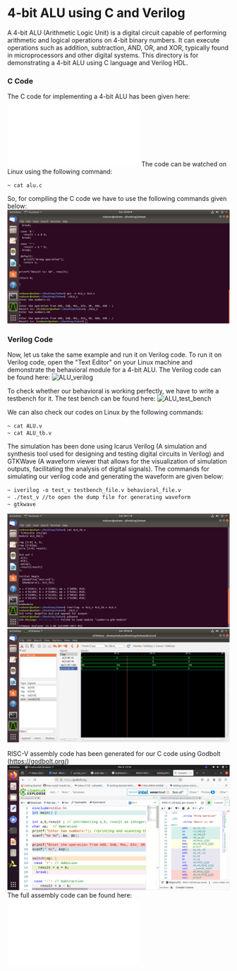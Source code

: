 # 4-bit ALU using C and Verilog #
A 4-bit ALU (Arithmetic Logic Unit) is a digital circuit capable of performing arithmetic and logical operations on 4-bit binary numbers. It can execute operations such as addition, subtraction, AND, OR, and XOR, typically found in microprocessors and other digital systems. This directory is for demonstrating a 4-bit ALU using C language and Verilog HDL.

### C Code ###
The C code for implementing a 4-bit ALU has been given here: ![ALU_C_Code](/week1/Task2/ALU/alu.c)
The code can be watched on Linux using the following command:
```
~ cat alu.c
```
So, for compiling the C code we have to use the following commands given below:
![Compilation](/week1/Task2/ALU/c_compilation.png)

### Verilog Code ###

   Now, let us take the same example and run it on Verilog code. To run it on Verilog code, open the "Text Editor" on your Linux machine and demonstrate the behavioral module for a 4-bit ALU. The Verilog code can be found here: ![ALU_verilog](week1/Task2/ALU/ALU.v)

To check whether our behavioral is working perfectly, we have to write a testbench for it. The test bench can be found here: ![ALU_test_bench](/week1/Task2/ALU/ALU_tb.v)

We can also check our codes on Linux by the following commands:
```
~ cat ALU.v
~ cat ALU_tb.v
```
The simulation has been done using Icarus Verilog (A simulation and synthesis tool used for designing and testing digital circuits in Verilog) and GTKWave (A waveform viewer that allows for the visualization of simulation outputs, facilitating the analysis of digital signals). The commands for simulating our verilog code and generating the waveform are given below:
```
~ iverilog -o test_v testbench_file.v behavioral_file.v
~ ./test_v //to open the dump file for generating waveform
~ gtkwave
```
![compilation](/week1/Task2/ALU/ALU_tb.png)
![waveform](/week1/Task2/ALU/waveform.png)

RISC-V assembly code has been generated for our C code using Godbolt (https://godbolt.org/)
![Assembly_SS](/week1/Task2/ALU/ALU_godbolt.png)
The full assembly code can be found here: ![Assembly](week1/Task2/ALU/ALU.s)


